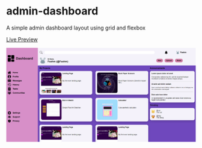 # admin-dashboard

A simple admin dashboard layout using grid and flexbox

[Live Preview](https://faahm.github.io/admin-dashboard/)

![alt text](https://github.com/Faahm/admin-dashboard/blob/main/sample.png "Sample Preview")
